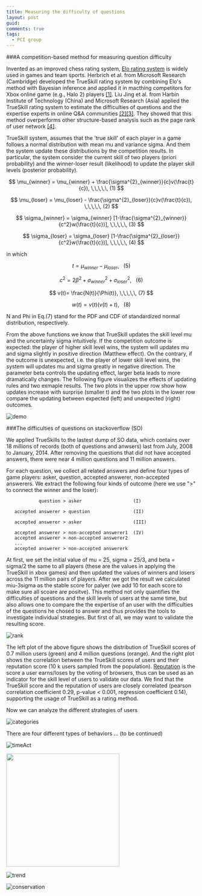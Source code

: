 ```yaml
---
title: Measuring the difficulty of questions
layout: post
guid:
comments: true
tags:
  - PCI group
---
```


###A competition-based method for measuring question difficulty

Invented as an improved chess rating system, [Elo rating system](http://en.wikipedia.org/wiki/Elo_rating_system) is widely used in games and team sports. Herbrich et al. from Microsoft Research (Cambridge) developed the TrueSkill rating system by combining Elo's method with Bayesian inference and applied it in macthing competitors for Xbox online game (e.g., Halo 2) players [[1]](http://papers.nips.cc/paper/3331-trueskill-through-time-revisiting-the-history-of-chess.pdf). Liu Jing et al. from Harbin Institute of Technology (China) and Microsoft Research (Asia) applied the TrueSkill rating system to estimate the difficulties of questions and the expertise experts in online Q&A communities [[2]](http://aclweb.org/anthology//D/D13/D13-1009.pdf)[[3]](http://dl.acm.org/citation.cfm?id=2009975). They showed that this method overperforms other structure-based analysis such as the page rank of user network [[4]](http://www.ladamic.com/papers/taskcn/YangICWSM2008TaskCn.pdf).


TrueSkill system, assumes that the 'true skill' of each player in a game follows a normal distribution with mean mu and variance sigma. And them the system update these distributions by the competition results. In particular, the system consider the current skill of two players (priori probability) and the winner-loser result (likelihood) to update the player skill levels (posterior probability). 

$$
\mu_{winner} = \mu_{winner} + \frac{\sigma^{2}_{winner}}{c}v(\frac{t}{c}), \,\,\,\,\,   (1)
$$

$$
\mu_{loser} = \mu_{loser} - \frac{\sigma^{2}_{loser}}{c}v(\frac{t}{c}), \,\,\,\,\,   (2)
$$

$$
\sigma_{winner} = \sigma_{winner} [1-\frac{\sigma^{2}_{winner}}{c^2}w(\frac{t}{c})], \,\,\,\,\,   (3)
$$

$$
\sigma_{loser} = \sigma_{loser} [1-\frac{\sigma^{2}_{loser}}{c^2}w(\frac{t}{c})], \,\,\,\,\,   (4)
$$

in which 

$$
t = \mu_{winner} - \mu_{loser}, \,\,\,\,\,   (5)
$$

$$
c^2 = 2\beta^2 + \sigma^{2}_{winner} + \sigma^{2}_{loser}, \,\,\,\,\,   (6)
$$

$$
v(t)= \frac{N(t)}{\Phi(t)}, \,\,\,\,\,   (7)
$$

$$
w(t)= v(t)(v(t)+t), \,\,\,\,\,   (8)
$$

N and Phi in Eq.(7) stand for the PDF and CDF of standardized normal distribution, respectively. 

From the above functions we know that TrueSkill updates the skill level mu and the uncertainty sigma intuitively. If the competition outcome is expected: the player of higher skill level wins, the system will updates mu and sigma slightly in positive direction (Matthew effect). On the contrary, if the outcome is unexpected, i.e. the player of lower skill level wins, the system will updates mu and sigma greatly in negative direction. The parameter beta controls the updating effect, larger beta leads to more dramatically changes. The following figure visualizes the effects of updating rules and two exmaple results. The two plots in the upper row show how updates increase with surprise (smaller t) and the two plots in the lower row compare the updating between expected (left) and unexpected (right) outcomes.

![demo](/media/files/2014-05-09-Measuring-the-difficulty-of-questions/demo.png)


###The difficulties of questions on stackoverflow (SO)

We applied TrueSkills to the lastest dump of SO data, which contains over 18 millions of records (both of questions and anwsers) last from July, 2008 to January, 2014. After removing the questions that did not have accepted answers, there were near 4 million questions and 11 million answers. 

For each question, we collect all related answers and define four types of game players: asker, question, accepted answerer, non-accepted answerers. We extract the following four kinds of outcome (here we use ">" to connect the winner and the loser):


				question > asker                   (I)
		        
	   accepted answerer > question                (II)
	   
       accepted answerer > asker                   (III)
	   
       accepted answerer > non-accepted answerer1  (IV)
       accepted answerer > non-accepted answerer2
       ...
       accepted answerer > non-accepted answererk

At first, we set the initial value of mu = 25, sigma = 25/3, and beta = sigma/2 the same to all players (these are the values in applying the TrueSkill in xbox games) and then updated the values of winners and losers across the 11 million pairs of players. After we got the result we calculated miu-3sigma as the stable score for palyer (we add 10 for each score to make sure all scoare are positve). This method not only quantifies the difficulties of questions and the skill levels of users at the same time, but also allows one to compare the the expertise of an user with the difficulties of the questions he chosed to answer and thus provides the tools to investigate individual strategies. But first of all, we may want to validate the resulting score. 

![rank](/media/files/2014-05-09-Measuring-the-difficulty-of-questions/rank.png)  

The left plot of the above figure shows the distribution of TrueSkill scores of 0.7 million users (green) and 4 million questions (orange). And the right plot shows the correlation between the TrueSkill scores of users and their reputation score (10 k users sampled from the population). [Reputation](http://stackoverflow.com/help/whats-reputation) is the score a user earns/loses by the voting of browsers, thus can be used as an indicator for the skill level of users to validate our data. We find that the TrueSkill score and the reputation of users are closely correlated (pearson correlation coefficient 0.29, p-value < 0.001, regression coefficient 0.14), supporting the usage of TrueSkill as a rating method. 

Now we can analyze the different strategies of users

![categories](/media/files/2014-05-09-Measuring-the-difficulty-of-questions/categories.png) 

There are four different types of behaviors ... (to be continued)

![timeAct](/media/files/2014-05-09-Measuring-the-difficulty-of-questions/timeAct.png) 

<img src="/media/files/2014-05-09-Measuring-the-difficulty-of-questions/pie.png" height="300px" width="300px" />

![trend](/media/files/2014-05-09-Measuring-the-difficulty-of-questions/trend.png) 

![conservation](/media/files/2014-05-09-Measuring-the-difficulty-of-questions/conservation.png) 
